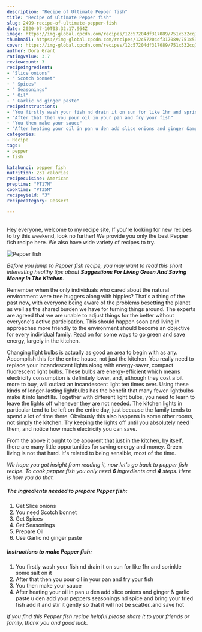 ```yaml
---
description: "Recipe of Ultimate Pepper fish"
title: "Recipe of Ultimate Pepper fish"
slug: 2499-recipe-of-ultimate-pepper-fish
date: 2020-07-10T03:32:17.964Z
image: https://img-global.cpcdn.com/recipes/12c57204df317089/751x532cq70/pepper-fish-recipe-main-photo.jpg
thumbnail: https://img-global.cpcdn.com/recipes/12c57204df317089/751x532cq70/pepper-fish-recipe-main-photo.jpg
cover: https://img-global.cpcdn.com/recipes/12c57204df317089/751x532cq70/pepper-fish-recipe-main-photo.jpg
author: Dora Grant
ratingvalue: 3.7
reviewcount: 3
recipeingredient:
- "Slice onions"
- " Scotch bonnet"
- " Spices"
- " Seasonings"
- " Oil"
- " Garlic nd ginger paste"
recipeinstructions:
- "You firstly wash your fish nd drain it on sun for like 1hr and sprinkle some salt on it"
- "After that then you pour oil in your pan and fry your fish"
- "You then make your sauce"
- "After heating your oil in pan u den add slice onions and ginger &amp; garlic paste u den add your peppers seasonings nd spice and bring your fried fish add it and stir it gently so that it will not be scatter..and save hot"
categories:
- Recipe
tags:
- pepper
- fish

katakunci: pepper fish 
nutrition: 231 calories
recipecuisine: American
preptime: "PT17M"
cooktime: "PT35M"
recipeyield: "3"
recipecategory: Dessert

---
```

<br>
Hey everyone, welcome to my recipe site, If you're looking for new recipes to try this weekend, look no further! We provide you only the best Pepper fish recipe here. We also have wide variety of recipes to try.
<br>


![Pepper fish](https://img-global.cpcdn.com/recipes/12c57204df317089/751x532cq70/pepper-fish-recipe-main-photo.jpg)

<i>Before you jump to Pepper fish recipe, you may want to read this short interesting healthy tips about 
<strong>Suggestions For Living Green And Saving Money In The Kitchen</strong>.</i>
</br>

Remember when the only individuals who cared about the natural environment were tree huggers along with hippies? That's a thing of the past now, with everyone being aware of the problems besetting the planet as well as the shared burden we have for turning things around. The experts are agreed that we are unable to adjust things for the better without everyone's active participation. This should happen soon and living in approaches more friendly to the environment should become an objective for every individual family. Read on for some ways to go green and save energy, largely in the kitchen.

Changing light bulbs is actually as good an area to begin with as any. Accomplish this for the entire house, not just the kitchen. You really need to replace your incandescent lights along with energy-saver, compact fluorescent light bulbs. These bulbs are energy-efficient which means electricity consumption is definitely lower, and, although they cost a bit more to buy, will outlast an incandescent light ten times over. Using these kinds of longer-lasting lightbulbs has the benefit that many fewer lightbulbs make it into landfills. Together with different light bulbs, you need to learn to leave the lights off whenever they are not needed. The kitchen lights in particular tend to be left on the entire day, just because the family tends to spend a lot of time there. Obviously this also happens in some other rooms, not simply the kitchen. Try keeping the lights off until you absolutely need them, and notice how much electricity you can save.

From the above it ought to be apparent that just in the kitchen, by itself, there are many little opportunities for saving energy and money. Green living is not that hard. It's related to being sensible, most of the time.


<i>We hope you got insight from reading it, now let's go back to pepper fish recipe. To cook pepper fish you only need <strong>6</strong> ingredients and <strong>4</strong> steps. Here is how you do that.
</i>

##### The ingredients needed to prepare Pepper fish:

1. Get Slice onions
1. You need  Scotch bonnet
1. Get  Spices
1. Get  Seasonings
1. Prepare  Oil
1. Use  Garlic nd ginger paste


##### Instructions to make Pepper fish:

1. You firstly wash your fish nd drain it on sun for like 1hr and sprinkle some salt on it
1. After that then you pour oil in your pan and fry your fish
1. You then make your sauce
1. After heating your oil in pan u den add slice onions and ginger &amp; garlic paste u den add your peppers seasonings nd spice and bring your fried fish add it and stir it gently so that it will not be scatter..and save hot


<i>If you find this Pepper fish recipe helpful please share it to your friends or family, thank you and good luck.</i>
